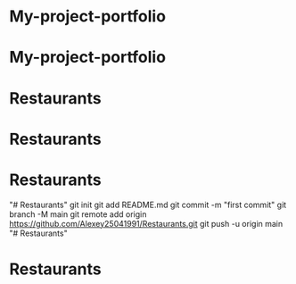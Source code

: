 # My-project-portfolio
# My-project-portfolio
# Restaurants
# Restaurants
# Restaurants
"# Restaurants"  git init git add README.md git commit -m "first commit" git branch -M main git remote add origin https://github.com/Alexey25041991/Restaurants.git git push -u origin main
"# Restaurants" 
# Restaurants

